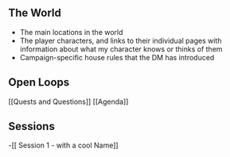 ## The World

-   The main locations in the world
-   The player characters, and links to their individual pages with information about what my character knows or thinks of them
-   Campaign-specific house rules that the DM has introduced

## Open Loops

[[Quests and Questions]]
[[Agenda]]


## Sessions
-[[ Session 1 - with a cool Name]]
